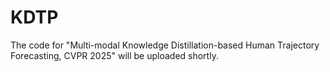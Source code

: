 # KDTP

The code for "Multi-modal Knowledge Distillation-based Human Trajectory Forecasting, CVPR 2025" will be uploaded shortly.
